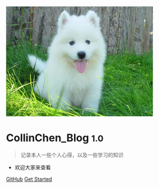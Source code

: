 ![logo](BG/bg2.jpg)

# CollinChen_Blog <small>1.0</small>

> 记录本人一些个人心得，以及一些学习的知识

- 欢迎大家来查看

[GitHub](https://github.com/docsifyjs/docsify/)
[Get Started](README)